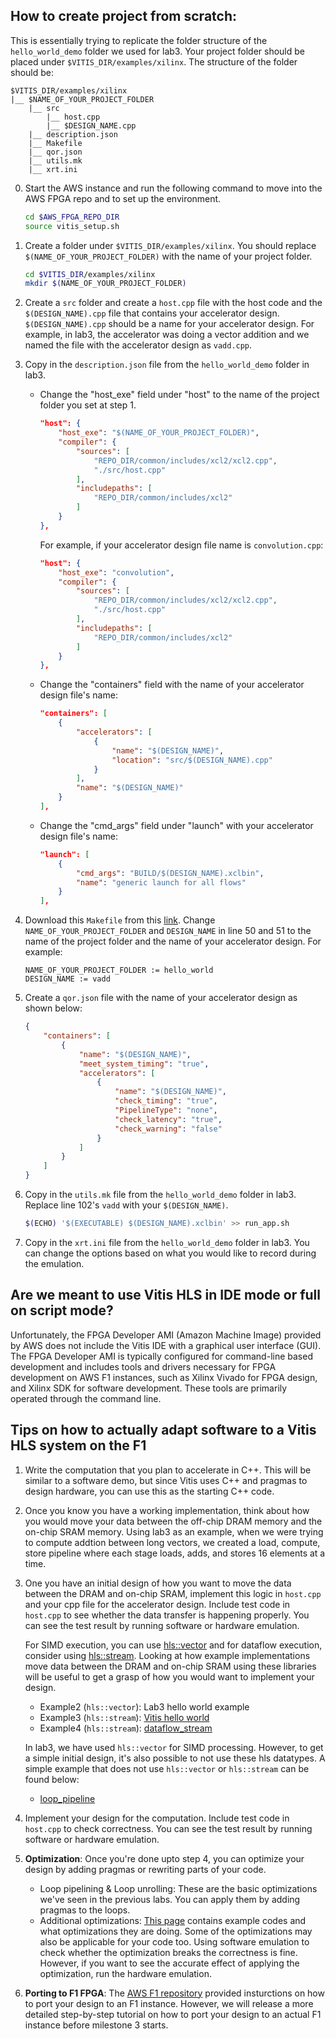 ## How to create project from scratch:
This is essentially trying to replicate the folder structure of the `hello_world_demo` folder we used for lab3.
Your project folder should be placed under `$VITIS_DIR/examples/xilinx`. The structure of the folder should be:
```
$VITIS_DIR/examples/xilinx
|__ $NAME_OF_YOUR_PROJECT_FOLDER
    |__ src
        |__ host.cpp
        |__ $DESIGN_NAME.cpp
    |__ description.json
    |__ Makefile
    |__ qor.json
    |__ utils.mk
    |__ xrt.ini

```

0. Start the AWS instance and run the following command to move into the AWS FPGA repo and to set up the environment.
    ```bash
    cd $AWS_FPGA_REPO_DIR
    source vitis_setup.sh  
    ```
1. Create a folder under `$VITIS_DIR/examples/xilinx`. You should replace `$(NAME_OF_YOUR_PROJECT_FOLDER)` with the name of your project folder.
    ```bash
    cd $VITIS_DIR/examples/xilinx
    mkdir $(NAME_OF_YOUR_PROJECT_FOLDER)
    ```

2. Create a `src` folder and create a `host.cpp` file with the host code and the `$(DESIGN_NAME).cpp` file that contains your accelerator design. `$(DESIGN_NAME).cpp` should be a name for your accelerator design. For example, in lab3, the accelerator was doing a vector addition and we named the file with the accelerator design as `vadd.cpp`.

3. Copy in the `description.json` file from the `hello_world_demo` folder in lab3.
    - Change the "host_exe" field under "host" to the name of the project folder you set at step 1. 
        ```json
        "host": {
            "host_exe": "$(NAME_OF_YOUR_PROJECT_FOLDER)", 
            "compiler": {
                "sources": [
                    "REPO_DIR/common/includes/xcl2/xcl2.cpp",
                    "./src/host.cpp"
                ], 
                "includepaths": [
                    "REPO_DIR/common/includes/xcl2"
                ]
            }
        },
        ```

        For example, if your accelerator design file name is `convolution.cpp`:
        ```json
        "host": {
            "host_exe": "convolution", 
            "compiler": {
                "sources": [
                    "REPO_DIR/common/includes/xcl2/xcl2.cpp",
                    "./src/host.cpp"
                ], 
                "includepaths": [
                    "REPO_DIR/common/includes/xcl2"
                ]
            }
        },
        ```

    - Change the "containers" field with the name of your accelerator design file's name:
        ```json
        "containers": [
            {
                "accelerators": [
                    {
                        "name": "$(DESIGN_NAME)", 
                        "location": "src/$(DESIGN_NAME).cpp"
                    }
                ], 
                "name": "$(DESIGN_NAME)"
            }
        ], 
        ```

    - Change the "cmd_args" field under "launch" with your accelerator design file's name:
        ```json
        "launch": [
            {
                "cmd_args": "BUILD/$(DESIGN_NAME).xclbin", 
                "name": "generic launch for all flows"
            }
        ], 
        ```


4. Download this `Makefile` from this [link](https://drive.google.com/file/d/15I29_pOt3WK2BVTatlqgJpmxWH7wkpRv/view?usp=sharing). Change `NAME_OF_YOUR_PROJECT_FOLDER` and `DESIGN_NAME` in line 50 and 51 to the name of the project folder and the name of your accelerator design. For example:
    ```
    NAME_OF_YOUR_PROJECT_FOLDER := hello_world
    DESIGN_NAME := vadd
    ```

5. Create a `qor.json` file with the name of your accelerator design as shown below:
    ```json
    {
        "containers": [
            {
                "name": "$(DESIGN_NAME)", 
                "meet_system_timing": "true", 
                "accelerators": [
                    {
                        "name": "$(DESIGN_NAME)", 
                        "check_timing": "true", 
                        "PipelineType": "none", 
                        "check_latency": "true", 
                        "check_warning": "false" 
                    }
                ]
            }
        ]
    }
    ```


6. Copy in the `utils.mk` file from the `hello_world_demo` folder in lab3.  Replace line 102's `vadd` with your `$(DESIGN_NAME)`.
    ```bash
    $(ECHO) '$(EXECUTABLE) $(DESIGN_NAME).xclbin' >> run_app.sh
    ```

7. Copy in the `xrt.ini` file from the `hello_world_demo` folder in lab3. You can change the options based on what you would like to record during the emulation.





## Are we meant to use Vitis HLS in IDE mode or full on script mode? 
Unfortunately, the FPGA Developer AMI (Amazon Machine Image) provided by AWS does not include the Vitis IDE with a graphical user interface (GUI). The FPGA Developer AMI is typically configured for command-line based development and includes tools and drivers necessary for FPGA development on AWS F1 instances, such as Xilinx Vivado for FPGA design, and Xilinx SDK for software development. These tools are primarily operated through the command line.



## Tips on how to actually adapt software to a Vitis HLS system on the F1
1. Write the computation that you plan to accelerate in C++. This will be similar to a software demo, but since Vitis uses C++ and pragmas to design hardware, you can use this as the starting C++ code.

2. Once you know you have a working implementation, think about how you would move your data between the off-chip DRAM memory and the on-chip SRAM memory. Using lab3 as an example, when we were trying to compute addtion between long vectors, we created a load, compute, store pipeline where each stage loads, adds, and stores 16 elements at a time.

3. One you have an initial design of how you want to move the data between the DRAM and on-chip SRAM, implement this logic in  `host.cpp` and your cpp file for the accelerator design. Include test code in `host.cpp` to see whether the data transfer is happening properly. You can see the test result by running software or hardware emulation.

    For SIMD execution, you can use [hls::vector](https://docs.amd.com/r/en-US/ug1399-vitis-hls/HLS-Vector-Library) and for dataflow execution, consider using [hls::stream](https://docs.amd.com/r/en-US/ug1399-vitis-hls/HLS-Stream-Library). Looking at how example implementations move data between the DRAM and on-chip SRAM using these libraries will be useful to get a grasp of how you would want to implement your design.
    * Example2 (`hls::vector`): Lab3 hello world example
    * Example3 (`hls::stream`): [Vitis hello world](https://github.com/Xilinx/Vitis_Accel_Examples/tree/f61637e9263ecc1be3df34182ea6c53a0ca10447/hello_world/src)
    * Example4 (`hls::stream`): [dataflow_stream](https://github.com/Xilinx/Vitis_Accel_Examples/tree/f61637e9263ecc1be3df34182ea6c53a0ca10447/cpp_kernels/dataflow_stream/src)

    In lab3, we have used `hls::vector` for SIMD processing. However, to get a simple initial design, it's also possible to not use these hls datatypes. A simple example that does not use `hls::vector` or `hls::stream` can be found below:
    * [loop_pipeline](https://github.com/Xilinx/Vitis_Accel_Examples/tree/f61637e9263ecc1be3df34182ea6c53a0ca10447/cpp_kernels/loop_pipeline/src)

4. Implement your design for the computation. Include test code in `host.cpp` to check correctness. You can see the test result by running software or hardware emulation.


5. **Optimization**: Once you're done upto step 4, you can optimize your design by adding pragmas or rewriting parts of your code. 
    * Loop pipelining & Loop unrolling: These are the basic optimizations we've seen in the previous labs. You can apply them by adding pragmas to the loops.
    * Additional optimizations: [This page](https://github.com/Xilinx/Vitis_Accel_Examples/tree/f61637e9263ecc1be3df34182ea6c53a0ca10447/cpp_kernels) contains example codes and what optimizations they are doing. Some of the optimizations may also be applicable for your code too. Using software emulation to check whether the optimization breaks the correctness is fine. However, if you want to see the accurate effect of applying the optimization, run the hardware emulation.

6. **Porting to F1 FPGA**:
The [AWS F1 repository](https://github.com/aws/aws-fpga/tree/master/Vitis#quick-start-guide-to-accelerating-your-cc-application-on-an-aws-f1-fpga-instance-with-vitis) provided insturctions on how to port your design to an F1 instance. However, we will release a more detailed step-by-step tutorial on how to port your design to an actual F1 instance before milestone 3 starts. 



